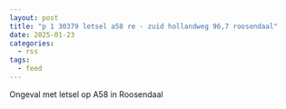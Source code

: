 ```yaml
---
layout: post
title: "p 1 30379 letsel a58 re - zuid hollandweg 96,7 roosendaal"
date: 2025-01-23
categories: 
  - rss
tags: 
  - feed
---
```


Ongeval met letsel op A58 in Roosendaal
